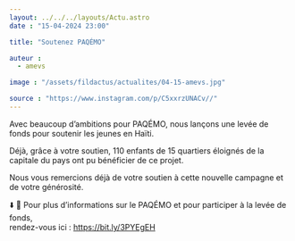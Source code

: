 ```yaml
---
layout: ../../../layouts/Actu.astro
date : "15-04-2024 23:00"

title: "Soutenez PAQÉMO"

auteur :
  - amevs

image : "/assets/fildactus/actualites/04-15-amevs.jpg"

source : "https://www.instagram.com/p/C5xxrzUNACv//"
---
```


Avec beaucoup d’ambitions pour PAQÉMO, nous lançons une levée de fonds pour soutenir les jeunes en Haïti.

Déjà, grâce à votre soutien, 110 enfants de 15 quartiers éloignés de la capitale du pays ont pu bénéficier de ce projet.

Nous vous remercions déjà de votre soutien à cette nouvelle campagne et de votre générosité.

⬇️ 🔗 Pour plus d’informations sur le PAQÉMO et pour participer à la levée de fonds,  
rendez-vous ici : https://bit.ly/3PYEgEH
